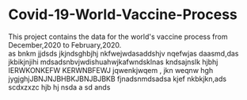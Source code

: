 # Covid-19-World-Vaccine-Process
This project contains  the data for the world's vaccine process from December,2020 to February,2020.  
as
bnkm
jjdsds
jkjndsghbjhj
nkfwejwdasaddshjv
nqefwjas
daasmd,das jkbikjnjihi
mdsadsnbvjwdishuahwjkafwndsklnas
kndsajnslk
hjbhj
IERWKONKEFW
KERWNBFEWJ
jqwenkjwqem , jkn
weqnw
hgh
jygjghjJBNJNJBHBKJBNJBJBKB
fjnadsnmdsadsa
kjef
nkbkjkn,ads scdxzxzc
hjb hj
nsda a
sd ands
